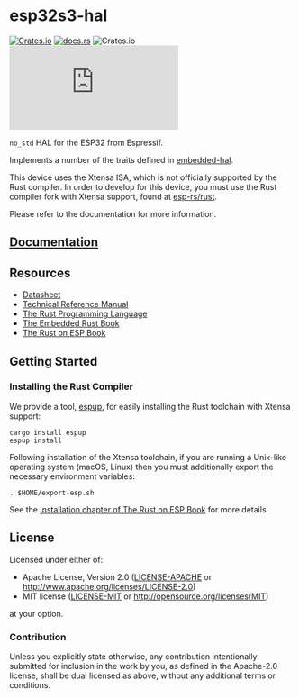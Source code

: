 # esp32s3-hal

[![Crates.io](https://img.shields.io/crates/v/esp32s3-hal?labelColor=1C2C2E&color=C96329&logo=Rust&style=flat-square)](https://crates.io/crates/esp32s3-hal)
[![docs.rs](https://img.shields.io/docsrs/esp32s3-hal?labelColor=1C2C2E&color=C96329&logo=rust&style=flat-square)](https://docs.rs/esp32s3-hal)
![Crates.io](https://img.shields.io/crates/l/esp32s3-hal?labelColor=1C2C2E&style=flat-square)
[![Matrix](https://img.shields.io/matrix/esp-rs:matrix.org?label=join%20matrix&labelColor=1C2C2E&color=BEC5C9&logo=matrix&style=flat-square)](https://matrix.to/#/#esp-rs:matrix.org)

`no_std` HAL for the ESP32 from Espressif.

Implements a number of the traits defined in [embedded-hal](https://github.com/rust-embedded/embedded-hal).

This device uses the Xtensa ISA, which is not officially supported by the Rust compiler. In order to develop for this device, you must use the Rust compiler fork with Xtensa support, found at [esp-rs/rust](https://github.com/esp-rs/rust).

Please refer to the documentation for more information.

## [Documentation]

[documentation]: https://docs.rs/esp32s3-hal/

## Resources

- [Datasheet](https://www.espressif.com/sites/default/files/documentation/esp32-s3_datasheet_en.pdf)
- [Technical Reference Manual](https://www.espressif.com/sites/default/files/documentation/esp32-s3_technical_reference_manual_en.pdf)
- [The Rust Programming Language](https://doc.rust-lang.org/book/)
- [The Embedded Rust Book](https://docs.rust-embedded.org/book/index.html)
- [The Rust on ESP Book](https://esp-rs.github.io/book/)

## Getting Started

### Installing the Rust Compiler

We provide a tool, [espup](https://github.com/esp-rs/espup/), for easily installing the Rust toolchain with Xtensa support:

```shell
cargo install espup
espup install
```

Following installation of the Xtensa toolchain, if you are running a Unix-like operating system (macOS, Linux) then you must additionally export the necessary environment variables:

```shell
. $HOME/export-esp.sh
```

See the [Installation chapter of The Rust on ESP Book](https://esp-rs.github.io/book/installation/index.html) for more details.

## License

Licensed under either of:

- Apache License, Version 2.0 ([LICENSE-APACHE](../LICENSE-APACHE) or http://www.apache.org/licenses/LICENSE-2.0)
- MIT license ([LICENSE-MIT](../LICENSE-MIT) or http://opensource.org/licenses/MIT)

at your option.

### Contribution

Unless you explicitly state otherwise, any contribution intentionally submitted for inclusion in
the work by you, as defined in the Apache-2.0 license, shall be dual licensed as above, without
any additional terms or conditions.
